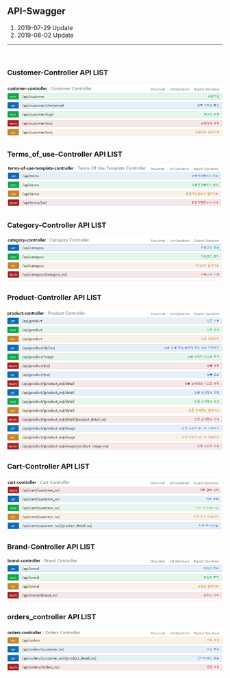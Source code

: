 API-Swagger 
---
1. 2019-07-29 Update
2. 2019-08-02 Update
---
<br/>
   
### Customer-Controller API LIST  
![customer-controller API LIST](https://github.com/MaximSungmo/cafe24_shoppingmall_project/blob/master/API_Swagger/customer-controller.PNG)
<br/>

### Terms_of_use-Controller API LIST  
![Terms_of_use-Controller API LIST](https://github.com/MaximSungmo/cafe24_shoppingmall_project/blob/master/API_Swagger/terms_of_use-controller.PNG)
<br/>

### Category-Controller API LIST  
![Category-Controller API LIST](https://github.com/MaximSungmo/cafe24_shoppingmall_project/blob/master/API_Swagger/category-controller.PNG)
<br/>

### Product-Controller API LIST  
![Product-Controller API LIST](https://github.com/MaximSungmo/cafe24_shoppingmall_project/blob/master/API_Swagger/product-controller.PNG)
<br/>

### Cart-Controller API LIST  
![Cart-Controller API LIST](https://github.com/MaximSungmo/cafe24_shoppingmall_project/blob/master/API_Swagger/cart-controller.PNG)
<br/>

### Brand-Controller API LIST  
![Brand-Controller API LIST](https://github.com/MaximSungmo/cafe24_shoppingmall_project/blob/master/API_Swagger/brand-controller.PNG)
<br/> 

### orders_controller API LIST  
![orders_controller API LIST](https://github.com/MaximSungmo/cafe24_shoppingmall_project/blob/master/API_Swagger/orders_controller.PNG)
<br/> 
